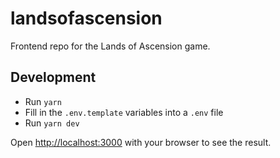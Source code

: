 # landsofascension

Frontend repo for the Lands of Ascension game.


## Development

- Run `yarn`
- Fill in the `.env.template` variables into a `.env` file
- Run `yarn dev`

Open [http://localhost:3000](http://localhost:3000) with your browser to see the result.
